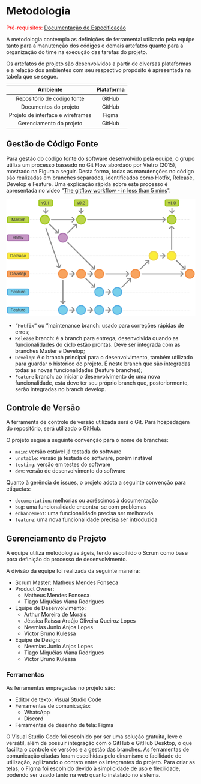 
# Metodologia

<span style="color:red">Pré-requisitos: <a href="https://github.com/ICEI-PUC-Minas-PMV-ADS/pmv-ads-2021-2-e1-proj-web-t4-projeto-mundo-sem-fronteiras/blob/main/docs/02-Especificação%20do%20Projeto.md"> Documentação de Especificação</a></span>

A metodologia contempla as definições de ferramental utilizado pela equipe tanto para a manutenção dos códigos e demais artefatos quanto para a organização do time na execução das tarefas do projeto.

Os artefatos do projeto são desenvolvidos a partir de diversas plataformas e a relação dos ambientes com seu respectivo propósito é apresentada na tabela que se segue.

| Ambiente | Plataforma |
|:--------:|:----------:|
| Repositório de código fonte | GitHub |
| Documentos do projeto | GitHub |
| Projeto de interface e wireframes | Figma |
| Gerenciamento do projeto | GitHub |

## Gestão de Código Fonte

Para gestão do código fonte do software desenvolvido pela equipe, o grupo utiliza um processo baseado no Git Flow abordado por Vietro (2015), mostrado na Figura a seguir. Desta forma, todas as manutenções no código são realizadas em branches separados, identificados como Hotfix, Release, Develop e Feature. Uma explicação rápida sobre este processo é apresentada no vídeo "[The gitflow workflow - in less than 5 mins](https://www.youtube.com/watch?v=1SXpE08hvGs)".

![Fluxo de Controle do Código Fonte](img/controle_codigo_fonte.png)

- `“Hotfix”` ou “maintenance branch: usado para correções rápidas de erros;
- `Release` branch: é a branch para entrega, desenvolvida quando as funcionalidades do ciclo estão prontas. Deve ser integrada com as branches Master e Develop;
- `Develop`: é o branch principal para o desenvolvimento, também utilizado para guardar o histórico do projeto. É neste branch que são integradas todas as novas funcionalidades (feature branches);
- `Feature` branch: ao iniciar o desenvolvimento de uma nova funcionalidade, esta deve ter seu próprio branch que, posteriormente, serão integradas no branch develop.

## Controle de Versão

A ferramenta de controle de versão utilizada será o Git. Para hospedagem do repositório, será utilizado o GitHub.

O projeto segue a seguinte convenção para o nome de branches:

- `main`: versão estável já testada do software
- `unstable`: versão já testada do software, porém instável
- `testing`: versão em testes do software
- `dev`: versão de desenvolvimento do software

Quanto à gerência de issues, o projeto adota a seguinte convenção para
etiquetas:

- `documentation`: melhorias ou acréscimos à documentação
- `bug`: uma funcionalidade encontra-se com problemas
- `enhancement`: uma funcionalidade precisa ser melhorada
- `feature`: uma nova funcionalidade precisa ser introduzida

## Gerenciamento de Projeto

A equipe utiliza metodologias ágeis, tendo escolhido o Scrum como base para definição do processo de desenvolvimento.

A divisão da equipe foi realizada da seguinte maneira:
<ul>
 <li>Scrum Master: Matheus Mendes Fonseca</li>
 <li>Product Owner:
  <ul>
   <li>Matheus Mendes Fonseca</li>
   <li>Tiago Miquéias Viana Rodrigues</li>
  </ul>
 </li>
 <li>Equipe de Desenvolvimento:
  <ul>
   <li>Arthur Moreira de Morais</li>
   <li>Jéssica Raíssa Araújo Oliveira Queiroz Lopes</li>
   <li>Neemias Junio Anjos Lopes</li>
   <li>Victor Bruno Kulessa</li>
  </ul>
 </li>
 <li>Equipe de Design:
  <ul>
   <li>Neemias Junio Anjos Lopes</li>
   <li>Tiago Miquéias Viana Rodrigues</li>
   <li>Victor Bruno Kulessa</li>
  </ul>
 </li>
</ul>

### Ferramentas

As ferramentas empregadas no projeto são:

<ul>
 <li>Editor de texto: Visual Studio Code</li>
 <li>Ferramentas de comunicação:
  <ul>
   <li>WhatsApp</li>
   <li>Discord</li>
  </ul>
 </li>
 <li>Ferramentas de desenho de tela: Figma</li>
 </ul>

O Visual Studio Code foi escolhido por ser uma solução gratuita, leve e versátil, além de possuir integração com o GitHub e GitHub Desktop, o que facilita o controle de versões e a gestão das branches. As ferramentas de comunicação citadas foram escolhidas pelo dinamismo e facilidade de utilização, agilizando o contato entre os integrantes do projeto. Para criar as telas, o Figma foi escolhido devido à simplicidade de uso e flexilidade, podendo ser usado tanto na web quanto instalado no sistema.
